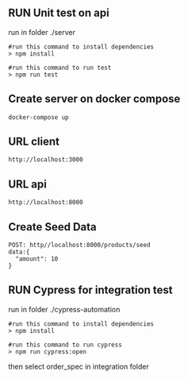 ## RUN Unit test on api

run in folder ./server

```
#run this command to install dependencies
> npm install

#run this command to run test
> npm run test
```


## Create server on docker compose

`docker-compose up`

## URL client

`http://localhost:3000`


## URL api

`http://localhost:8000`

## Create Seed Data

```
POST: http//localhost:8000/products/seed
data:{
  "amount": 10
}
```

## RUN Cypress for integration test

run in folder ./cypress-automation

```
#run this command to install dependencies
> npm install

#run this command to run cypress
> npm run cypress:open
```

then select order_spec in integration folder